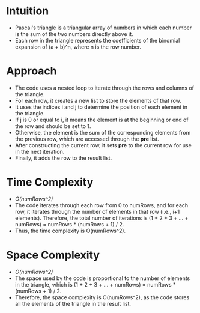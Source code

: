 # Intuition
- Pascal's triangle is a triangular array of numbers in which each number is the sum of the two numbers directly above it.
- Each row in the triangle represents the coefficients of the binomial expansion of (a + b)^n, where n is the row number.

# Approach
- The code uses a nested loop to iterate through the rows and columns of the triangle.
- For each row, it creates a new list to store the elements of that row.
- It uses the indices i and j to determine the position of each element in the triangle.
- If j is 0 or equal to i, it means the element is at the beginning or end of the row and should be set to 1.
- Otherwise, the element is the sum of the corresponding elements from the previous row, which are accessed through the **pre** list.
- After constructing the current row, it sets **pre** to the current row for use in the next iteration.
- Finally, it adds the row to the result list.

# Time Complexity
- _O(numRows^2)_
- The code iterates through each row from 0 to numRows, and for each row, it iterates through the number of elements in that row (i.e., i+1 elements). Therefore, the total number of iterations is (1 + 2 + 3 + ... + numRows) = numRows * (numRows + 1) / 2.
- Thus, the time complexity is O(numRows^2).

# Space Complexity
- _O(numRows^2)_
- The space used by the code is proportional to the number of elements in the triangle, which is (1 + 2 + 3 + ... + numRows) = numRows * (numRows + 1) / 2.
- Therefore, the space complexity is O(numRows^2), as the code stores all the elements of the triangle in the result list.
